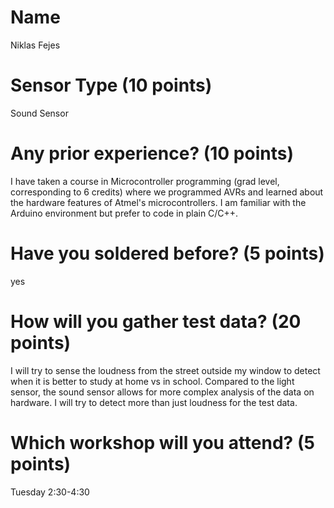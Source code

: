 # Name
Niklas Fejes

# Sensor Type (10 points)
Sound Sensor

# Any prior experience? (10 points)
I have taken a course in Microcontroller programming (grad level, corresponding to 6 credits) where we programmed AVRs and learned about the hardware features of Atmel's microcontrollers. I am familiar with the Arduino environment but prefer to code in plain C/C++.

# Have you soldered before? (5 points)
yes

# How will you gather test data? (20 points)
I will try to sense the loudness from the street outside my window to detect when it is better to study at home vs in school. Compared to the light sensor, the sound sensor allows for more complex analysis of the data on hardware. I will try to detect more than just loudness for the test data.

# Which workshop will you attend? (5 points)
Tuesday 2:30-4:30
